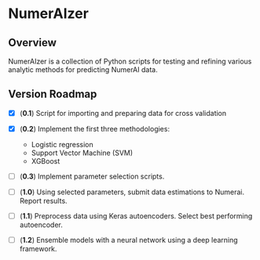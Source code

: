# NumerAIzer

## Overview

NumerAIzer is a collection of Python scripts for testing and refining various analytic methods for predicting NumerAI data.

## Version Roadmap

- [x] (**0.1**) Script for importing and preparing data for cross validation

- [X] (**0.2**) Implement the first three methodologies:
     * Logistic regression
     * Support Vector Machine (SVM)
     * XGBoost

- [ ] (**0.3**) Implement parameter selection scripts. 

- [ ] (**1.0**) Using selected parameters, submit data estimations to Numerai. Report results.

- [ ] (**1.1**) Preprocess data using Keras autoencoders. Select best performing autoencoder.

- [ ] (**1.2**) Ensemble models with a neural network using a deep learning framework.
